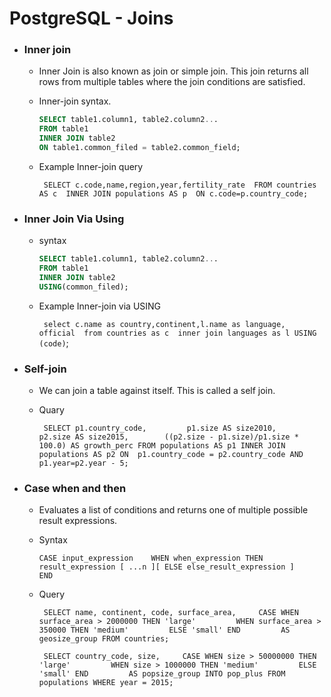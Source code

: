 # PostgreSQL - Joins

- ### Inner join

  - Inner Join is also known as join or simple join. This join returns all rows from multiple tables where the join conditions are satisfied.

  - Inner-join syntax.

    ```sql
    SELECT table1.column1, table2.column2...
    FROM table1
    INNER JOIN table2
    ON table1.common_filed = table2.common_field;
    ```

  - Example Inner-join query

    `` SELECT c.code,name,region,year,fertility_rate 
    FROM countries AS c 
    INNER JOIN populations AS p 
    ON c.code=p.country_code;``

- ### Inner Join Via Using

  - syntax

    ```sql
    SELECT table1.column1, table2.column2...
    FROM table1
    INNER JOIN table2
    USING(common_filed);
    ```

  - Example Inner-join via USING 

    `` select c.name as country,continent,l.name as language, official 
    from countries as c 
    inner join languages as l
    USING (code)``;

- ### Self-join

  - We can join a table against itself. This is called a self join.

  - Quary

    `` SELECT p1.country_code, 
    ​       p1.size AS size2010,
    ​       p2.size AS size2015,
    ​       ((p2.size - p1.size)/p1.size * 100.0) AS growth_perc
    FROM populations AS p1
    INNER JOIN populations AS p2
    ON  p1.country_code = p2.country_code
    AND p1.year=p2.year - 5;``

- ### Case when and then

  - Evaluates a list of conditions and returns one of multiple possible result expressions.

  - Syntax

    `` CASE input_expression   
    WHEN when_expression THEN result_expression [ ...n ][ ELSE else_result_expression ]   
    END   ``

  - Query

    `` SELECT name, continent, code, surface_area,
    ​    CASE WHEN surface_area > 2000000 THEN 'large'
    ​        WHEN surface_area > 350000 THEN 'medium'
    ​        ELSE 'small' END
    ​        AS geosize_group
    FROM countries;``

    `` SELECT country_code, size,
    ​    CASE WHEN size > 50000000 THEN 'large'
    ​        WHEN size > 1000000 THEN 'medium'
    ​        ELSE 'small' END
    ​        AS popsize_group
    INTO pop_plus
    FROM populations
    WHERE year = 2015;``
